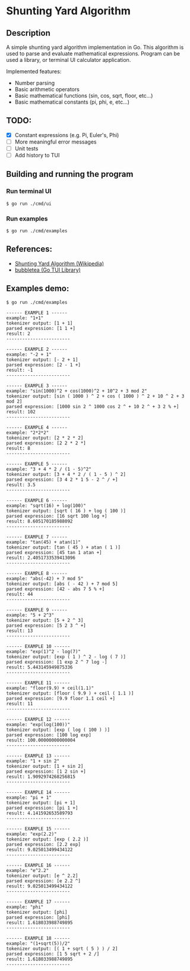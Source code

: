 # Shunting Yard Algorithm

## Description

A simple shunting yard algorithm implementation in Go. This algorithm is used to parse and evaluate mathematical expressions.
Program can be used a library, or terminal UI calculator application.

Implemented features:
- Number parsing
- Basic arithmetic operators
- Basic mathematical functions (sin, cos, sqrt, floor, etc...)
- Basic mathematical constants (pi, phi, e, etc...)

## TODO:
- [x] Constant expressions (e.g. Pi, Euler's, Phi)
- [ ] More meaningful error messages
- [ ] Unit tests
- [ ] Add history to TUI

## Building and running the program

### Run terminal UI
```shell
$ go run ./cmd/ui
```

### Run examples
```shell
$ go run ./cmd/examples
```

## References:
- [Shunting Yard Algorithm (Wikipedia)](https://en.wikipedia.org/wiki/Shunting_yard_algorithm)
- [bubbletea (Go TUI Library)](https://github.com/charmbracelet/bubbletea)

## Examples demo: 

```shell
$ go run ./cmd/examples

------ EXAMPLE 1 ------
example: "1+1"
tokenizer output: [1 + 1]
parsed expression: [1 1 +]
result: 2
------------------------

------ EXAMPLE 2 ------
example: "-2 + 1"
tokenizer output: [- 2 + 1]
parsed expression: [2 - 1 +]
result: -1
------------------------

------ EXAMPLE 3 ------
example: "sin(1000)^2 + cos(1000)^2 + 10^2 + 3 mod 2"
tokenizer output: [sin ( 1000 ) ^ 2 + cos ( 1000 ) ^ 2 + 10 ^ 2 + 3 mod 2]
parsed expression: [1000 sin 2 ^ 1000 cos 2 ^ + 10 2 ^ + 3 2 % +]
result: 102
------------------------

------ EXAMPLE 4 ------
example: "2*2*2"
tokenizer output: [2 * 2 * 2]
parsed expression: [2 2 * 2 *]
result: 8
------------------------

------ EXAMPLE 5 ------
example: "3 + 4 * 2 / (1 - 5)^2"
tokenizer output: [3 + 4 * 2 / ( 1 - 5 ) ^ 2]
parsed expression: [3 4 2 * 1 5 - 2 ^ / +]
result: 3.5
------------------------

------ EXAMPLE 6 ------
example: "sqrt(16) + log(100)"
tokenizer output: [sqrt ( 16 ) + log ( 100 )]
parsed expression: [16 sqrt 100 log +]
result: 8.605170185988092
------------------------

------ EXAMPLE 7 ------
example: "tan(45) + atan(1)"
tokenizer output: [tan ( 45 ) + atan ( 1 )]
parsed expression: [45 tan 1 atan +]
result: 2.4051733539413096
------------------------

------ EXAMPLE 8 ------
example: "abs(-42) + 7 mod 5"
tokenizer output: [abs ( - 42 ) + 7 mod 5]
parsed expression: [42 - abs 7 5 % +]
result: 44
------------------------

------ EXAMPLE 9 ------
example: "5 + 2^3"
tokenizer output: [5 + 2 ^ 3]
parsed expression: [5 2 3 ^ +]
result: 13
------------------------

------ EXAMPLE 10 ------
example: "exp(1)^2 - log(7)"
tokenizer output: [exp ( 1 ) ^ 2 - log ( 7 )]
parsed expression: [1 exp 2 ^ 7 log -]
result: 5.443145949875336
------------------------

------ EXAMPLE 11 ------
example: "floor(9.9) + ceil(1.1)"
tokenizer output: [floor ( 9.9 ) + ceil ( 1.1 )]
parsed expression: [9.9 floor 1.1 ceil +]
result: 11
------------------------

------ EXAMPLE 12 ------
example: "exp(log(100))"
tokenizer output: [exp ( log ( 100 ) )]
parsed expression: [100 log exp]
result: 100.00000000000004
------------------------

------ EXAMPLE 13 ------
example: "1 + sin 2"
tokenizer output: [1 + sin 2]
parsed expression: [1 2 sin +]
result: 1.9092974268256815
------------------------

------ EXAMPLE 14 ------
example: "pi + 1"
tokenizer output: [pi + 1]
parsed expression: [pi 1 +]
result: 4.141592653589793
------------------------

------ EXAMPLE 15 ------
example: "exp(2.2)"
tokenizer output: [exp ( 2.2 )]
parsed expression: [2.2 exp]
result: 9.025013499434122
------------------------

------ EXAMPLE 16 ------
example: "e^2.2"
tokenizer output: [e ^ 2.2]
parsed expression: [e 2.2 ^]
result: 9.025013499434122
------------------------

------ EXAMPLE 17 ------
example: "phi"
tokenizer output: [phi]
parsed expression: [phi]
result: 1.618033988749895
------------------------

------ EXAMPLE 18 ------
example: "(1+sqrt(5))/2"
tokenizer output: [( 1 + sqrt ( 5 ) ) / 2]
parsed expression: [1 5 sqrt + 2 /]
result: 1.618033988749895
------------------------
```